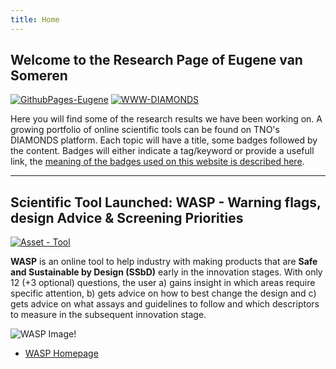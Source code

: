 ```yaml
---
title: Home
---
```


## Welcome to the Research Page of Eugene van Someren
[![GithubPages-Eugene](https://img.shields.io/badge/GithubPages-EPvanSomeren-blue?logo=github)](https://evansomeren.github.io)
[![WWW-DIAMONDS](https://img.shields.io/badge/WWW-DIAMONDS-blue?logo=writedotas)](https://diamonds.tno.nl)

Here you will find some of the research results we have been working on. A growing portfolio of online scientific tools can be found on TNO's DIAMONDS platform. Each topic will have a title, some badges followed by the content. Badges will either indicate a tag/keyword or provide a usefull link, the [meaning of the badges used on this website is described here](tags.md).


---

## Scientific Tool Launched: WASP - Warning flags, design Advice & Screening Priorities

[![Asset - Tool](https://img.shields.io/badge/Asset--Type-Tool-Red?logo=academia&logoColor=red&color=red)](https://evansomeren.github.io/tags)

**WASP** is an online tool to help industry with making products that are **Safe and Sustainable by Design (SSbD)** early in the innovation stages. With only 12 (+3 optional) questions, the user a) gains insight in which areas require specific attention, b) gets advice on how to best change the design and c) gets advice on what assays and guidelines to follow and which descriptors to measure in the subsequent innovation stage.

![WASP Image!](https://diamonds.tno.nl/storage/projects/wasp/banner_1733816343.png)

- [WASP Homepage](https://diamonds.tno.nl/projects/wasp "WASP's Homepage on TNO's DIAMONDS platform")
